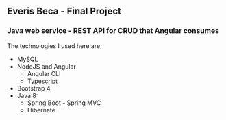 ## Everis Beca - Final Project
### Java web service - REST API for CRUD that Angular consumes

The technologies I used here are:

- MySQL
- NodeJS and Angular
    * Angular CLI
    * Typescript
- Bootstrap 4
- Java 8:
    * Spring Boot - Spring MVC
    * Hibernate
